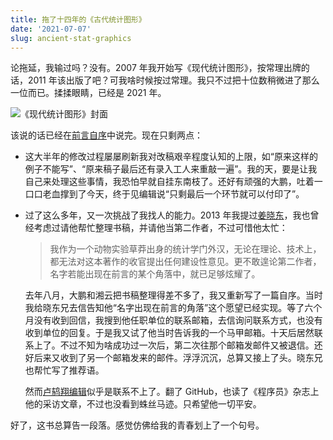 ```yaml
---
title: 拖了十四年的《古代统计图形》
date: '2021-07-07'
slug: ancient-stat-graphics
---
```


论拖延，我输过吗？没有。2007 年我开始写《现代统计图形》，按常理出牌的话，2011 年该出版了吧？可我啥时候按过常理。我只不过把十位数稍微进了那么一位而已。揉揉眼睛，已经是 2021 年。

![《现代统计图形》封面](https://user-images.githubusercontent.com/163582/124625196-3814e280-de43-11eb-8ed0-510c3503d37d.png)

该说的话已经在[前言自序](https://msg2020.pzhao.org/preface-xie/)中说完。现在只剩两点：

- 这大半年的修改过程屡屡刷新我对改稿艰辛程度认知的上限，如“原来这样的例子不能写”、“原来稿子最后还有录入工人来重敲一遍”。我的天，要是让我自己来处理这些事情，我恐怕早就自挂东南枝了。还好有顽强的大鹏，吐着一口口老血撑到了今天，终于见编辑说“只剩最后一个环节就可以付印了”。

- 过了这么多年，又一次挑战了我找人的能力。2013 年我提过[姜晓东](/cn/2013/05/love-at-first-sight/)，我也曾经考虑过请他帮忙整理书稿，并请他当第二作者，不过可惜他太忙：

    > 我作为一个动物实验草莽出身的统计学门外汉，无论在理论、技术上，都无法对这本著作的收官提出任何建设性意见。更不敢遑论第二作者，名字若能出现在前言的某个角落中，就已足够炫耀了。

    去年八月，大鹏和湘云把书稿整理得差不多了，我又重新写了一篇自序。当时我给晓东兄去信告知他“名字出现在前言的角落”这个愿望已经实现。等了六个月没有收到回信，我搜到他任职单位的联系邮箱，去信询问联系方式，也没有收到单位的回复。于是我又试了他当时告诉我的一个马甲邮箱。十天后居然联系上了。不过不知为啥成功过一次后，第二次往那个邮箱发邮件又被退信。还好后来又收到了另一个邮箱发来的邮件。浮浮沉沉，总算又接上了头。晓东兄也帮忙写了推荐语。

    然而[卢鸫翔编辑](/cn/2018/09/inbox-zero/)似乎是联系不上了。翻了 GitHub，也读了《程序员》杂志上他的采访文章，不过也没看到蛛丝马迹。只希望他一切平安。

好了，这书总算告一段落。感觉仿佛给我的青春划上了一个句号。
